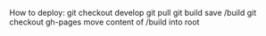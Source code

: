 How to deploy:
git checkout develop
git pull
git build
save /build
git checkout gh-pages
move content of /build into root